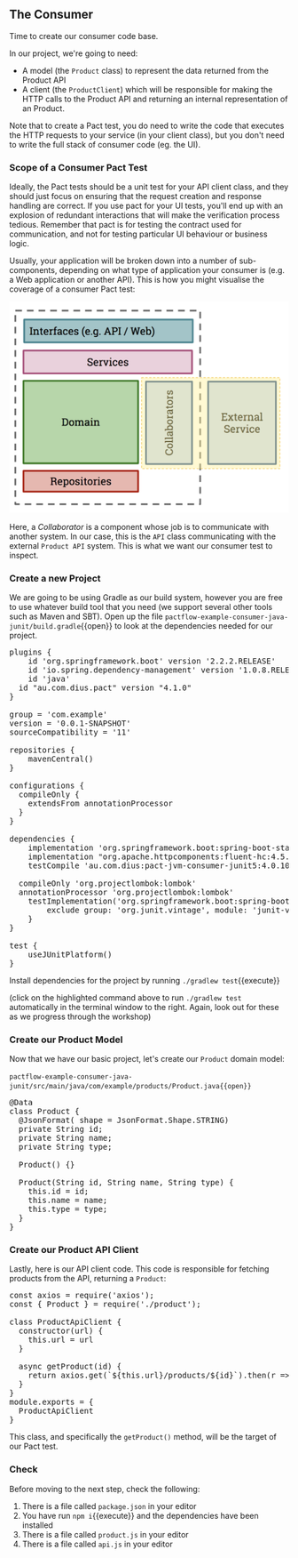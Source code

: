 ## The Consumer

Time to create our consumer code base.

In our project, we're going to need:

* A model (the `Product` class) to represent the data returned from the Product API
* A client (the `ProductClient`) which will be responsible for making the HTTP calls to the Product API and returning an internal representation of an Product.

Note that to create a Pact test, you do need to write the code that executes the HTTP requests to your service (in your client class), but you don't need to write the full stack of consumer code (eg. the UI).

### Scope of a Consumer Pact Test

Ideally, the Pact tests should be a unit test for your API client class, and they should just focus on ensuring that the request creation and response handling are correct. If you use pact for your UI tests, you'll end up with an explosion of redundant interactions that will make the verification process tedious. Remember that pact is for testing the contract used for communication, and not for testing particular UI behaviour or business logic.

Usually, your application will be broken down into a number of sub-components, depending on what type of application your consumer is \(e.g. a Web application or another API\). This is how you might visualise the coverage of a consumer Pact test:

![Scope of a consumer Pact test](./assets/consumer-test-coverage.png)

Here, a _Collaborator_ is a component whose job is to communicate with another system. In our case, this is the `API` class communicating with the external `Product API` system. This is what we want our consumer test to inspect.

### Create a new Project

We are going to be using Gradle as our build system, however you are free to use whatever build tool that you need (we support several other tools such as Maven and SBT). Open up the file `pactflow-example-consumer-java-junit/build.gradle`{{open}} to look at the dependencies needed for our project.

<pre class="file">
plugins {
	id 'org.springframework.boot' version '2.2.2.RELEASE'
	id 'io.spring.dependency-management' version '1.0.8.RELEASE'
	id 'java'
  id "au.com.dius.pact" version "4.1.0"
}

group = 'com.example'
version = '0.0.1-SNAPSHOT'
sourceCompatibility = '11'

repositories {
	mavenCentral()
}

configurations {
  compileOnly {
    extendsFrom annotationProcessor
  }
}

dependencies {
	implementation 'org.springframework.boot:spring-boot-starter-web'
	implementation "org.apache.httpcomponents:fluent-hc:4.5.5"
	testCompile 'au.com.dius:pact-jvm-consumer-junit5:4.0.10'

  compileOnly 'org.projectlombok:lombok'
  annotationProcessor 'org.projectlombok:lombok'
	testImplementation('org.springframework.boot:spring-boot-starter-test') {
		exclude group: 'org.junit.vintage', module: 'junit-vintage-engine'
	}
}

test {
	useJUnitPlatform()
}
</pre>

Install dependencies for the project by running `./gradlew test`{{execute}}

(click on the highlighted command above to run `./gradlew test` automatically in the terminal window to the right. Again, look out for these as we progress through the workshop)

### Create our Product Model

Now that we have our basic project, let's create our `Product` domain model:

`pactflow-example-consumer-java-junit/src/main/java/com/example/products/Product.java{{open}}`
<pre class="file">
@Data
class Product {
  @JsonFormat( shape = JsonFormat.Shape.STRING)
  private String id;
  private String name;
  private String type;

  Product() {}

  Product(String id, String name, String type) {
    this.id = id;
    this.name = name;
    this.type = type;
  }
}
</pre>

### Create our Product API Client

Lastly, here is our API client code. This code is responsible for fetching products from the API, returning a `Product`:

<pre class="file" data-filename="api.js" data-target="replace">
const axios = require('axios');
const { Product } = require('./product');

class ProductApiClient {
  constructor(url) {
    this.url = url
  }

  async getProduct(id) {
    return axios.get(`${this.url}/products/${id}`).then(r => new Product(r.data.id, r.data.name, r.data.type));
  }
}
module.exports = {
  ProductApiClient
}
</pre>

This class, and specifically the `getProduct()` method, will be the target of our Pact test.

### Check

Before moving to the next step, check the following:

1. There is a file called `package.json` in your editor
1. You have run `npm i`{{execute}} and the dependencies have been installed
1. There is a file called `product.js` in your editor
1. There is a file called `api.js` in your editor